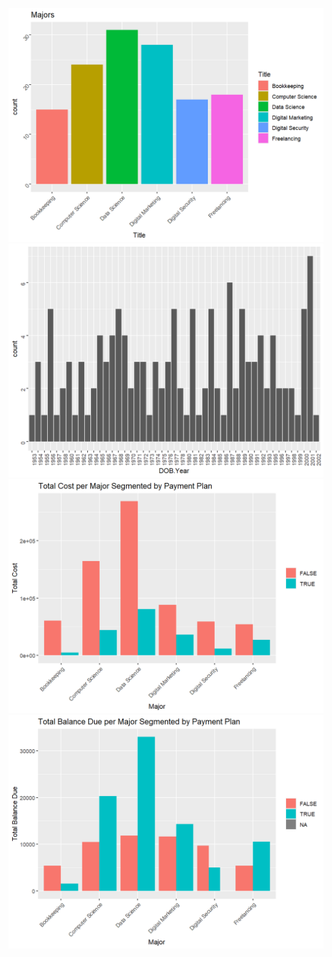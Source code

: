 ![Alt text](images/majors.png)
![Alt text](images/5c1272fe-60ba-4d5a-ac30-c808f5d2c8f7.png)
![Alt text](images/589475f6-7cb2-49e0-8bd0-a105fc8f717b.png)
![Alt text](images/a81e3ddb-a1a8-48a5-9a30-023eefe7bcce.png)

